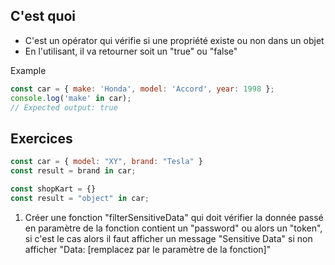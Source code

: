 
## C'est quoi 

- C'est un opérator qui vérifie si une propriété existe ou non dans un objet
- En l'utilisant, il va retourner soit un "true" ou "false"

Example

```js
const car = { make: 'Honda', model: 'Accord', year: 1998 };
console.log('make' in car);
// Expected output: true

```

## Exercices

```js
const car = { model: "XY", brand: "Tesla" }
const result = brand in car;

const shopKart = {}
const result = "object" in car;
```


1. Créer une fonction "filterSensitiveData" qui doit vérifier la donnée passé en paramètre de la fonction contient un "password" ou alors un "token", si c'est le cas alors il faut afficher un message "Sensitive Data" si non afficher "Data: [remplacez par le paramètre de la fonction]"


